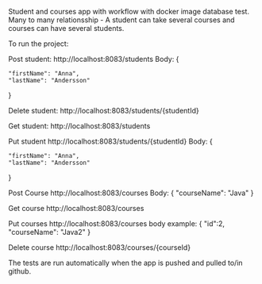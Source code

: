 Student and courses app with workflow with docker image database test. 
Many to many relationsship - A student can take several courses and courses can have several students. 

To run the project: 

Post student: 
http://localhost:8083/students
  Body: {
    
    "firstName": "Anna",
    "lastName": "Andersson"
}

Delete student:
http://localhost:8083/students/{studentId}

Get student:
http://localhost:8083/students

Put student
http://localhost:8083/students/{studentId}
  Body: {
    
    "firstName": "Anna",
    "lastName": "Andersson"
}

Post Course
http://localhost:8083/courses
Body:
{
    "courseName": "Java"
}

Get course
http://localhost:8083/courses

Put courses
http://localhost:8083/courses
body example:
{
"id":2,
"courseName": "Java2"
}

Delete course
http://localhost:8083/courses/{courseId}


The tests are run automatically when the app is pushed and pulled to/in github. 


